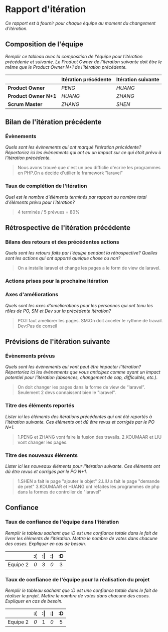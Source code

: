 # Rapport d'itération  
*Ce rapport est à fournir pour chaque équipe au moment du changement d'itération.*

## Composition de l'équipe 
*Remplir ce tableau avec la composition de l'équipe pour l'itération précédente et suivante. Le Product Owner de l'itération suivante doit être le même que le Product Owner N+1 de l'itération précédente.*

|  &nbsp;                 | Itération précédente     | Itération suivante    |
| -------------           |-------------             |---------              |
| **Product Owner**       | *PENG*                | *HUANG*           |
| **Product Owner N+1**   | *HUANG*              | *ZHANG*              |
| **Scrum Master**        | *ZHANG*                 | *SHEN*              |

## Bilan de l'itération précédente  
### Évènements 
*Quels sont les évènements qui ont marqué l'itération précédente? Répertoriez ici les évènements qui ont eu un impact sur ce qui était prévu à l'itération précédente.*
> Nous avons trouvé que c'est un peu difficlie d'ecrire les programmes en PHP.On a decide d'utilier le framework "laravel"

### Taux de complétion de l'itération  
*Quel est le nombre d'éléments terminés par rapport au nombre total d'éléments prévu pour l'itération?*
> 4 terminés / 5 prévues = 80%

## Rétrospective de l'itération précédente
  
### Bilans des retours et des précédentes actions 
*Quels sont les retours faits par l'équipe pendant la rétrospective? Quelles sont les actions qui ont apporté quelque chose ou non?*
> On a installe laravel et change les pages a le form de view de laravel.

### Actions prises pour la prochaine itération
 
### Axes d'améliorations 
*Quels sont les axes d'améliorations pour les personnes qui ont tenu les rôles de PO, SM et Dev sur la précédente itération?*
> PO:Il faut ameliorer les pages.  SM:On doit acceler le rythme de travail. Dev:Pas de conseil

## Prévisions de l'itération suivante  
### Évènements prévus  
*Quels sont les évènements qui vont peut être impacter l'itération? Répertoriez ici les évènements que vous anticipez comme ayant un impact potentiel pour l'itération (absences, changement de cap, difficultés, etc.).*
> On doit changer les pages dans la forme de view de “laravel”. Seulement 2 devs connaissent bien le "laravel".

### Titre des éléments reportés  
*Lister ici les éléments des itérations précédentes qui ont été reportés à l'itération suivante. Ces éléments ont dû être revus et corrigés par le PO N+1.*
> 1.PENG et ZHANG vont faire la fusion des travails.
  2.KOUMAAR et LIU vont changer les pages.

  

### Titre des nouveaux éléments  
*Lister ici les nouveaux éléments pour l'itération suivante. Ces éléments ont dû être revus et corrigés par le PO N+1.*
> 1.SHEN a fait le page "ajouter le objet"
  2.LIU a fait le page "demande de pret"
  3.KOUMAAR et HUANG ont refaites les programmes de php dans la formes de controller de "laravel"

## Confiance 
### Taux de confiance de l'équipe dans l'itération  
*Remplir le tableau sachant que :D est une confiance totale dans le fait de livrer les éléments de l'itération. Mettre le nombre de votes dans chacune des cases. Expliquer en cas de besoin.*

|          	| :( 	| :&#124; 	| :) 	| :D 	|
|:--------:	|:----:	|:----:	    |:----:	|:----:	|
| Equipe 2 	|  *0* 	|  3 	    |  *0* 	|  3 	|

### Taux de confiance de l'équipe pour la réalisation du projet 
*Remplir le tableau sachant que :D est une confiance totale dans le fait de réaliser le projet. Mettre le nombre de votes dans chacune des cases. Expliquer en cas de besoin.*

|          	| :( 	| :&#124; 	| :) 	| :D 	|
|:--------:	|:----:	|:----:	    |:----:	|:----:	|
| Equipe 2 	|  *0* 	|  1 	    |  *0* 	|  5 	|

 
 

